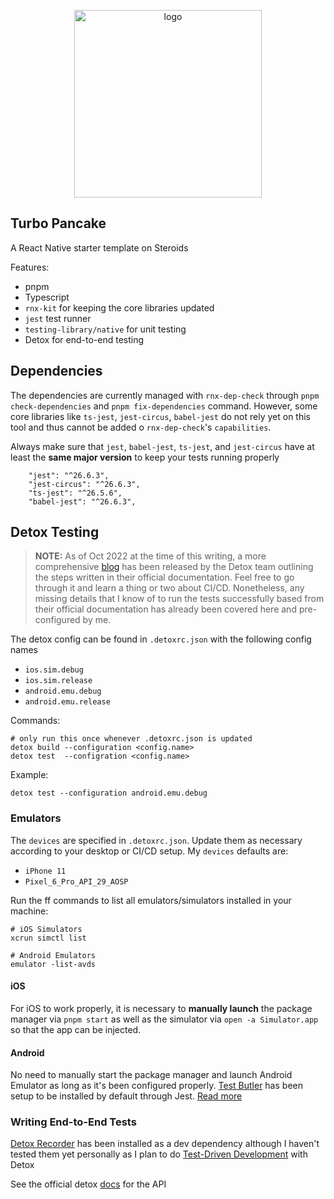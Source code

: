 <p align="center" width="100%">
  <image src="https://user-images.githubusercontent.com/10791201/194711903-8f64a523-c1e7-4f42-a87f-fc2965409ac7.png" style="width:300px" alt="logo" />
</p>

## Turbo Pancake

A React Native starter template on Steroids

Features:

- pnpm
- Typescript
- `rnx-kit` for keeping the core libraries updated
- `jest` test runner
- `testing-library/native` for unit testing
- Detox for end-to-end testing

## Dependencies

The dependencies are currently managed with `rnx-dep-check` through `pnpm check-dependencies` and `pnpm fix-dependencies` command. However, some core libraries like `ts-jest`, `jest-circus`, `babel-jest` do not rely yet on this tool and thus cannot be added o `rnx-dep-check`'s `capabilities`.

Always make sure that `jest`, `babel-jest`, `ts-jest`, and `jest-circus` have at least the **same major version** to keep your tests running properly

```
    "jest": "^26.6.3",
    "jest-circus": "^26.6.3",
    "ts-jest": "^26.5.6",
    "babel-jest": "^26.6.3",
```

## Detox Testing

> **NOTE:** As of Oct 2022 at the time of this writing, a more comprehensive [blog](https://medium.com/wix-engineering/how-to-execute-android-ui-tests-on-ci-and-stay-alive-eb9089d88c1f) has been released by the Detox team outlining the steps written in their official documentation. Feel free to go through it and learn a thing or two about CI/CD. Nonetheless, any missing details that I know of to run the tests successfully based from their official documentation has already been covered here and pre-configured by me.

The detox config can be found in `.detoxrc.json` with the following config names

- `ios.sim.debug`
- `ios.sim.release`
- `android.emu.debug`
- `android.emu.release`

Commands:

```
# only run this once whenever .detoxrc.json is updated
detox build --configuration <config.name>
detox test  --configration <config.name>
```

Example:

```
detox test --configuration android.emu.debug
```

### Emulators

The `devices` are specified in `.detoxrc.json`. Update them as necessary according to your desktop or CI/CD setup. My `devices` defaults are:

- `iPhone 11`
- `Pixel_6_Pro_API_29_AOSP`

Run the ff commands to list all emulators/simulators installed in your machine:

```
# iOS Simulators
xcrun simctl list

# Android Emulators
emulator -list-avds
```

#### iOS

For iOS to work properly, it is necessary to **manually launch** the package manager via `pnpm start` as well as the simulator via `open -a Simulator.app` so that the app can be injected.

#### Android

No need to manually start the package manager and launch Android Emulator as long as it's been configured properly.
[Test Butler](https://github.com/linkedin/test-butler) has been setup to be installed by default through Jest. [Read more](https://wix.github.io/Detox/docs/introduction/android)

### Writing End-to-End Tests

[Detox Recorder](https://github.com/wix/DetoxRecorder) has been installed as a dev dependency although I haven't tested them yet personally as I plan to do [Test-Driven Development](https://en.wikipedia.org/wiki/Test-driven_development) with Detox

See the official detox [docs](https://wix.github.io/Detox/docs/api/matchers) for the API
